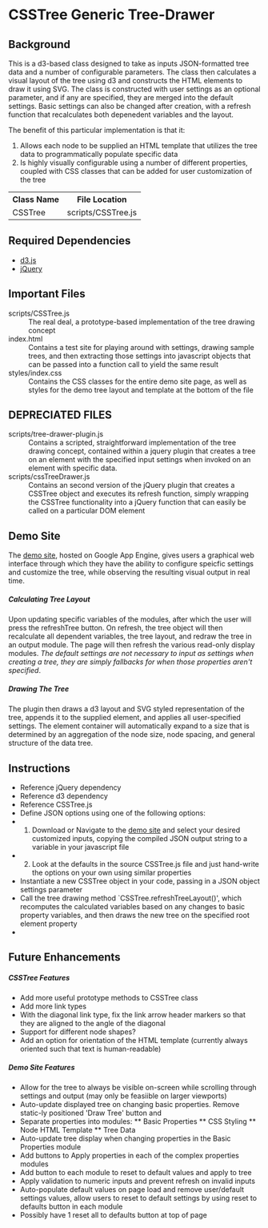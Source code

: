 # CSSTree Generic Tree-Drawer

## Background
This is a d3-based class designed to take as inputs JSON-formatted tree data and a number of configurable parameters. The class then calculates a visual layout of the tree using d3 and constructs the HTML elements to draw it using SVG. The class is constructed with user settings as an optional parameter, and if any are specified, they are merged into the default settings. Basic settings can also be changed after creation, with a refresh function that recalculates both depenedent variables and the layout.

The benefit of this particular implementation is that it:

1.  Allows each node to be supplied an HTML template that utilizes the tree data to programmatically populate specific data
2.  Is highly visually configurable using a number of different properties, coupled with CSS classes that can be added for user customization of the tree

<table>
<tr><th>Class Name</th><th>File Location</th></tr>
<tr><td>CSSTree</td><td>scripts/CSSTree.js</td></tr>
</table>

## Required Dependencies
* [d3.js](https://github.com/mbostock/d3)
* [jQuery](https://github.com/jquery/jquery)

## Important Files
<dl>
  <dt>scripts/CSSTree.js</dt>
  <dd>The real deal, a prototype-based implementation of the tree drawing concept</dd>
  <dt>index.html</dt>
  <dd>Contains a test site for playing around with settings, drawing sample trees, and then extracting those settings into javascript objects that can be passed into a function call to yield the same result</dd>
  <dt>styles/index.css</dt>
  <dd>Contains the CSS classes for the entire demo site page, as well as styles for the demo tree layout and template at the bottom of the file</dd>
</dl>

## DEPRECIATED FILES
<dl>
  <dt>scripts/tree-drawer-plugin.js</dt>
  <dd>Contains a scripted, straightforward implementation of the tree drawing concept, contained within a jquery plugin that creates a tree on an element with the specified input settings when invoked on an element with specific data.
  </dd>
  <dt>scripts/cssTreeDrawer.js</dt>
  <dd>Contains an second version of the jQuery plugin that creates a CSSTree object and executes its refresh function, simply wrapping the CSSTree functionality into a jQuery function that can easily be called on a particular DOM element
  </dd>
</dl>

## Demo Site
The [demo site](cssairportmaps.appspot.com), hosted on Google App Engine, gives users a graphical web interface through which they have the ability to configure speicfic settings and customize the tree, while observing the resulting visual output in real time. 
##### Calculating Tree Layout
Upon updating specific variables of the modules, after which the user will press the refreshTree button. On refresh, the tree object will then recalculate all dependent variables, the tree layout, and redraw the tree in an output module. The page will then refresh the various read-only display modules.
*The default settings are not necessary to input as settings when creating a tree, they are simply fallbacks for when those properties aren't specified*. 
##### Drawing The Tree
The plugin then draws a d3 layout and SVG styled representation of the tree, appends it to the supplied element, and applies all user-specified settings. The element container will automatically expand to a size that is determined by an aggregation of the node size, node spacing, and general structure of the data tree. 

## Instructions
* Reference jQuery dependency
* Reference d3 dependency
* Reference CSSTree.js
* Define JSON options using one of the following options:
* 1. Download or Navigate to the [demo site](cssairportmaps.appspot.com) and select your desired customized inputs, copying the compiled JSON output string to a variable in your javascript file
* 2. Look at the defaults in the source CSSTree.js file and just hand-write the options on your own using similar properties
* Instantiate a new CSSTree object in your code, passing in a JSON object settings parameter
* Call the tree drawing method `CSSTree.refreshTreeLayout()', which recomputes the calculated variables based on any changes to basic property variables, and then draws the new tree on the specified root element property
* 
## Future Enhancements

##### CSSTree Features
* Add more useful prototype methods to CSSTree class
* Add more link types
* With the diagonal link type, fix the link arrow header markers so that they are aligned to the angle of the diagonal
* Support for different node shapes?
* Add an option for orientation of the HTML template (currently always oriented such that text is human-readable)

##### Demo Site Features
* Allow for the tree to always be visible on-screen while scrolling through settings and output (may only be feasiible on larger viewports)
* Auto-update displayed tree on changing basic properties. Remove static-ly positioned 'Draw Tree' button and 
* Separate properties into modules:
** Basic Properties
** CSS Styling
** Node HTML Template
** Tree Data
* Auto-update tree display when changing properties in the Basic Properties module
* Add buttons to Apply properties in each of the complex properties modules
* Add button to each module to reset to default values and apply to tree
* Apply validation to numeric inputs and prevent refresh on invalid inputs
* Auto-populate default values on page load and remove user/default settings values, allow users to reset to default settings by using reset to defaults button in each module
* Possibly have 1 reset all to defaults button at top of page
